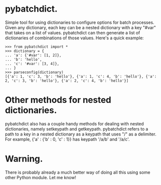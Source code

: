 pybatchdict.
==============

Simple tool for using dictionaries to configure options for batch processes. Given any 
dictionary, each key can be a nested dictionary with a key "#var" that takes on a list of values. 
pybatchdict can then generate a list of dictionaries of combinations of those values. Here's a 
quick example:

	>>> from pybatchdict import *
	>>> dictionary = {
	... 'a': {'#var': [1, 2]},
	...	'b': 'hello',
	...	'c': '#var': [3, 4]},
	... }
	>>> parseconfig(dictionary)
	[{'a': 1, 'c': 3, 'b': 'hello'}, {'a': 1, 'c': 4, 'b': 'hello'}, {'a': 2, 'c': 3, 'b': 'hello'}, {'a': 2, 'c': 4, 'b': 'hello'}]	


Other methods for nested dictionaries.
======================================

pybatchdict also has a couple handy methods for dealing with nested dictionaries, namely 
setkeypath and getkeypath. pybatchdict refers to a path to a key in a nested dictionary as a 
keypath that uses "/" as a delimiter. For example, {'a' : {'b' : 0, 'c' : 1}} has keypath '/a/b' 
and '/a/c'.

Warning.
========

There is probably already a much better way of doing all this using some other Python module. Let me know!